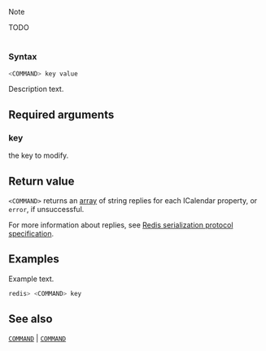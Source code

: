 > [!NOTE]
> TODO

# <COMMAND>

### Syntax
```bash
<COMMAND> key value
```

Description text.

## Required arguments

### key
the key to modify.

## Return value 

`<COMMAND>` returns an [array](https://redis.io/docs/reference/protocol-spec/#resp-arrays) of string replies for each ICalendar property, or `error`, if unsuccessful.

For more information about replies, see [Redis serialization protocol specification](https://redis.io/docs/reference/protocol-spec). 

## Examples

Example text.
```bash
redis> <COMMAND> key
```

## See also

[`COMMAND`](doc.path.md) | [`COMMAND`](doc.path.md)
